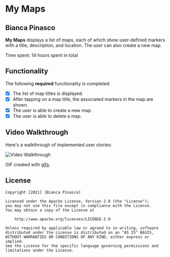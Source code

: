 # My Maps

## Bianca Pinasco

**My Maps** displays a list of maps, each of which show user-defined markers with a title, description, and location. The user can also create a new map.

Time spent: 14 hours spent in total

## Functionality

The following **required** functionality is completed:

* [x] The list of map titles is displayed.
* [x] After tapping on a map title, the associated markers in the map are shown.
* [x] The user is able to create a new map.
* [x] The user is able to delete a map.

## Video Walkthrough

Here's a walkthrough of implemented user stories:

<img src='https://j.gifs.com/NOE2K8.gif' title='Video Walkthrough' width='' alt='Video Walkthrough' />

GIF created with [gifs](http://gifs.com).

## License

    Copyright [2021] [Bianca Pinasco]

    Licensed under the Apache License, Version 2.0 (the "License");
    you may not use this file except in compliance with the License.
    You may obtain a copy of the License at

        http://www.apache.org/licenses/LICENSE-2.0

    Unless required by applicable law or agreed to in writing, software
    distributed under the License is distributed on an "AS IS" BASIS,
    WITHOUT WARRANTIES OR CONDITIONS OF ANY KIND, either express or implied.
    See the License for the specific language governing permissions and
    limitations under the License.
